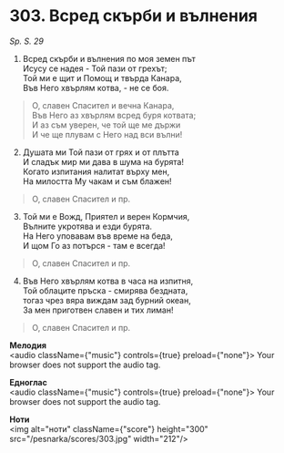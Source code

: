 # 303. Всред скърби и вълнения

_Sp. S. 29_

1. Всред скърби и вълнения по моя земен път  
Исусу се надея - Той пази от грехът;  
Той ми е щит и Помощ и твърда Канара,  
Във Него хвърлям котва, - не се боя.  

> О, славен Спасител и вечна Канара,  
> Във Него аз хвърлям всред буря котвата;  
> И аз съм уверен, че той ще ме държи  
> И че ще плувам с Него над вси вълни!

2. Душата ми Той пази от грях и от плътта  
И сладък мир ми дава в шума на бурята!  
Когато изпитания налитат върху мен,  
На милостта Му чакам и съм блажен!  

> О, славен Спасител и пр.  

3. Той ми е Вожд, Приятел и верен Кормчия,  
Вълните укротява и езди бурята.  
На Него уповавам във време на беда,  
И щом Го аз потърся - там е всегда!  

> О, славен Спасител и пр.  

4. Във Него хвърлям котва в часа на изпитня,  
Той облаците пръска - смирява бездната,  
тогаз чрез вяра виждам зад бурний океан,  
За мен приготвен славен и тих лиман!  

> О, славен Спасител и пр.

**Мелодия**  
<audio className={"music"} controls={true} preload={"none"}>
    <source src="/pesnarka/mp3/303.mp3" type="audio/mpeg"/>
    Your browser does not support the audio tag.
</audio>

**Едноглас**  
<audio className={"music"} controls={true} preload={"none"}>
    <source src="/pesnarka/transp/303.mp3" type="audio/mpeg"/>
    Your browser does not support the audio tag.
</audio>

**Ноти**  
<img alt="ноти" className={"score"} height="300" src="/pesnarka/scores/303.jpg" width="212"/>
